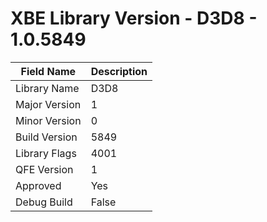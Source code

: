 # XBE Library Version - D3D8 - 1.0.5849

| Field Name | Description |
|---|---|
| Library Name | D3D8 |
| Major Version | 1 |
| Minor Version | 0 |
| Build Version | 5849 |
| Library Flags | 4001 |
| QFE Version | 1 |
| Approved | Yes |
| Debug Build | False |
